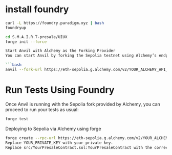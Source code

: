 # install foundry
```bash
curl -L https://foundry.paradigm.xyz | bash
foundryup
```

```bash
cd S.M.A.I.R.T-presale/UIUX
forge init --force

Start Anvil with Alchemy as the Forking Provider
You can start Anvil by forking the Sepolia testnet using Alchemy’s endpoint:

```bash
anvil --fork-url https://eth-sepolia.g.alchemy.com/v2/YOUR_ALCHEMY_API_KEY --chain-id 11155111
```
# Run Tests Using Foundry
Once Anvil is running with the Sepolia fork provided by Alchemy, you can proceed to run your tests as usual:

```bash
forge test
```

Deploying to Sepolia via Alchemy using forge
```bash
forge create --rpc-url https://eth-sepolia.g.alchemy.com/v2/YOUR_ALCHEMY_API_KEY --private-key YOUR_PRIVATE_KEY src/YourPresaleContract.sol:YourPresaleContract
Replace YOUR_PRIVATE_KEY with your private key.
Replace src/YourPresaleContract.sol:YourPresaleContract with the correct path and contract name
```
